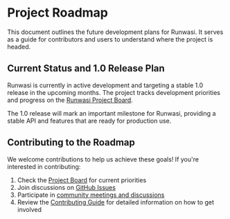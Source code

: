 # Project Roadmap

This document outlines the future development plans for Runwasi. It serves as a guide for contributors and users to understand where the project is headed.

## Current Status and 1.0 Release Plan

Runwasi is currently in active development and targeting a stable 1.0 release in the upcoming months. The project tracks development priorities and progress on the [Runwasi Project Board](https://github.com/orgs/containerd/projects/8/views/1).

The 1.0 release will mark an important milestone for Runwasi, providing a stable API and features that are ready for production use.

## Contributing to the Roadmap

We welcome contributions to help us achieve these goals! If you're interested in contributing:

1. Check the [Project Board](https://github.com/orgs/containerd/projects/8/views/1) for current priorities
2. Join discussions on [GitHub Issues](https://github.com/containerd/runwasi/issues)
3. Participate in [community meetings and discussions](../resources/community.md)
4. Review the [Contributing Guide](../CONTRIBUTING.md) for detailed information on how to get involved

